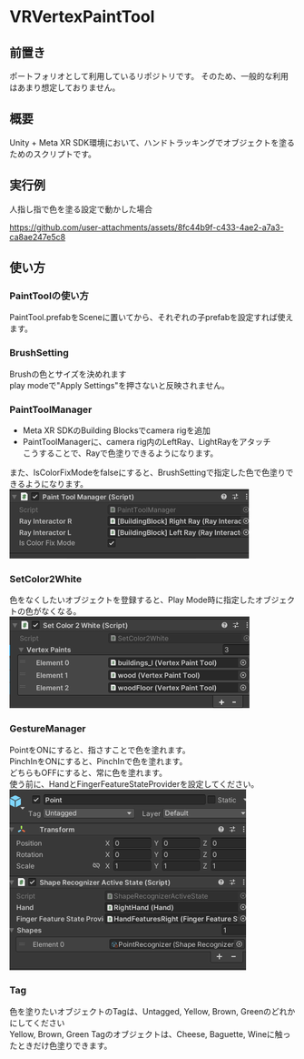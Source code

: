 # VRVertexPaintTool

## 前置き
ポートフォリオとして利用しているリポジトリです。 そのため、一般的な利用はあまり想定しておりません。

## 概要
Unity + Meta XR SDK環境において、ハンドトラッキングでオブジェクトを塗るためのスクリプトです。

## 実行例
人指し指で色を塗る設定で動かした場合

https://github.com/user-attachments/assets/8fc44b9f-c433-4ae2-a7a3-ca8ae247e5c8

## 使い方
### PaintToolの使い方
PaintTool.prefabをSceneに置いてから、それぞれの子prefabを設定すれば使えます。

### BrushSetting
Brushの色とサイズを決めれます  
play modeで"Apply Settings"を押さないと反映されません。  

### PaintToolManager
- Meta XR SDKのBuilding Blocksでcamera rigを追加
- PaintToolManagerに、camera rig内のLeftRay、LightRayをアタッチ  
こうすることで、Rayで色塗りできるようになります。  

また、IsColorFixModeをfalseにすると、BrushSettingで指定した色で色塗りできるようになります。  
![alt text](RayInteractor.png)  

### SetColor2White
色をなくしたいオブジェクトを登録すると、Play Mode時に指定したオブジェクトの色がなくなる。  
![alt text](SetColor2White.png)

### GestureManager
PointをONにすると、指さすことで色を塗れます。  
PinchInをONにすると、PinchInで色を塗れます。  
どちらもOFFにすると、常に色を塗れます。  
使う前に、HandとFingerFeatureStateProviderを設定してください。  
![alt text](GestureManager.png)

### Tag
色を塗りたいオブジェクトのTagは、Untagged, Yellow, Brown, Greenのどれかにしてください  
Yellow, Brown, Green Tagのオブジェクトは、Cheese, Baguette, Wineに触ったときだけ色塗りできます。
